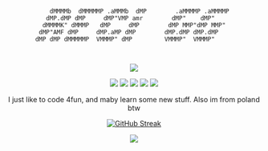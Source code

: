 <div align="center">
<pre><code>
    dMMMMb  dMMMMMP .aMMMb  dMP        .aMMMMP .aMMMMP 
   dMP.dMP dMP     dMP"VMP amr        dMP"    dMP"     
  dMMMMK" dMMMP   dMP     dMP        dMP MMP"dMP MMP"  
 dMP"AMF dMP     dMP.aMP dMP        dMP.dMP dMP.dMP    
dMP dMP dMMMMMP  VMMMP" dMP         VMMMP"  VMMMP"     
                                                       
</code></pre>

<p align="center">
  <img src="https://discord.c99.nl/widget/theme-4/1326906424873193586.png">
</p>

<p align="center">
  <img src="https://komarev.com/ghpvc/?username=r3ci-gg&label=Profile%20views&color=000000&style=for-the-badge"/>
  <img src="https://img.shields.io/github/followers/r3ci-gg?color=black&style=for-the-badge&logo=github&label=Follows"/>
  <img src="https://img.shields.io/github/stars/r3ci-gg?color=black&style=for-the-badge&logo=github&label=Stars"/>
  <img src="https://img.shields.io/badge/Site-x?style=for-the-badge&label=getlime.xyz&color=000000&link=https%3A%2F%2Fgetlime.xyz"/>
  <img src="https://img.shields.io/badge/Bio-x?style=for-the-badge&label=fakecrime.bio%2Fr3ci&color=000000&link=https%3A%2F%2Ffakecime.bio%2Fr3ci"/>
</p>


<p align="center">
  I just like to code 4fun, and maby learn some new stuff. Also im from poland btw
</p>

[![GitHub Streak](https://streak-stats.demolab.com?user=r3ci-gg&theme=transparent&hide_border=true&date_format=M%20j%5B%2C%20Y%5D&dates=EBEBEB&excludeDaysLabel=EBEBEB&border=EBEBEB&stroke=EBEBEB&ring=EBEBEB&fire=EB0000&currStreakNum=EBEBEB&sideNums=EBEBEB&currStreakLabel=EBEBEB&sideLabels=EBEBEB)](https://git.io/streak-stats)

<p align="center">
  <img src="https://github-readme-stats.vercel.app/api/wakatime?username=r3ci_gg&style=for-the-badge&bg_color=00000000&text_color=ffffff&title_color=ffffff&border_color=00000000&hide_border=true&bar_color=ffffff&rank_color=555555">
</p>

